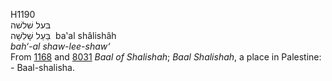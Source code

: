 H1190  
בּעל שׁלשׁה  
בַּעַל שָׁלִשָׁה ‎ ba‛al shâlishâh  
*bah‘-al* *shaw-lee-shaw‘*  
From [1168](h1168) and [8031](h8031) *Baal* *of* *Shalishah*; *Baal*
*Shalishah*, a place in Palestine: - Baal-shalisha.  
